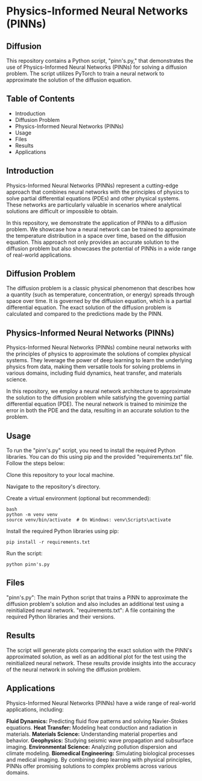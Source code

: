 # Physics-Informed Neural Networks (PINNs)
## Diffusion

This repository contains a Python script, "pinn's.py," that demonstrates the use of Physics-Informed Neural Networks (PINNs) for solving a diffusion problem. The script utilizes PyTorch to train a neural network to approximate the solution of the diffusion equation.

## Table of Contents
* Introduction
* Diffusion Problem
* Physics-Informed Neural Networks (PINNs)
* Usage
* Files
* Results
* Applications

## Introduction
Physics-Informed Neural Networks (PINNs) represent a cutting-edge approach that combines neural networks with the principles of physics to solve partial differential equations (PDEs) and other physical systems. These networks are particularly valuable in scenarios where analytical solutions are difficult or impossible to obtain.

In this repository, we demonstrate the application of PINNs to a diffusion problem. We showcase how a neural network can be trained to approximate the temperature distribution in a space over time, based on the diffusion equation. This approach not only provides an accurate solution to the diffusion problem but also showcases the potential of PINNs in a wide range of real-world applications.

## Diffusion Problem
The diffusion problem is a classic physical phenomenon that describes how a quantity (such as temperature, concentration, or energy) spreads through space over time. It is governed by the diffusion equation, which is a partial differential equation. The exact solution of the diffusion problem is calculated and compared to the predictions made by the PINN.

## Physics-Informed Neural Networks (PINNs)
Physics-Informed Neural Networks (PINNs) combine neural networks with the principles of physics to approximate the solutions of complex physical systems. They leverage the power of deep learning to learn the underlying physics from data, making them versatile tools for solving problems in various domains, including fluid dynamics, heat transfer, and materials science.

In this repository, we employ a neural network architecture to approximate the solution to the diffusion problem while satisfying the governing partial differential equation (PDE). The neural network is trained to minimize the error in both the PDE and the data, resulting in an accurate solution to the problem.

## Usage
To run the "pinn's.py" script, you need to install the required Python libraries. You can do this using pip and the provided "requirements.txt" file. Follow the steps below:

Clone this repository to your local machine.

Navigate to the repository's directory.

Create a virtual environment (optional but recommended):

```
bash
python -m venv venv
source venv/bin/activate  # On Windows: venv\Scripts\activate
```

Install the required Python libraries using pip:
```
pip install -r requirements.txt
```

Run the script:
```
python pinn's.py
```
## Files
"pinn's.py": The main Python script that trains a PINN to approximate the diffusion problem's solution and also includes an additional test using a reinitialized neural network.
"requirements.txt": A file containing the required Python libraries and their versions.

## Results
The script will generate plots comparing the exact solution with the PINN's approximated solution, as well as an additional plot for the test using the reinitialized neural network. These results provide insights into the accuracy of the neural network in solving the diffusion problem.

## Applications
Physics-Informed Neural Networks (PINNs) have a wide range of real-world applications, including:

**Fluid Dynamics:** Predicting fluid flow patterns and solving Navier-Stokes equations.
**Heat Transfer:** Modeling heat conduction and radiation in materials.
**Materials Science:** Understanding material properties and behavior.
**Geophysics:** Studying seismic wave propagation and subsurface imaging.
**Environmental Science:** Analyzing pollution dispersion and climate modeling.
**Biomedical Engineering:** Simulating biological processes and medical imaging.
By combining deep learning with physical principles, PINNs offer promising solutions to complex problems across various domains.
